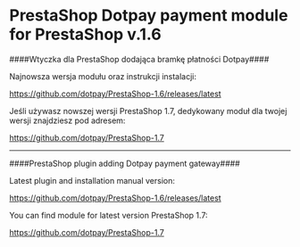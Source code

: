 PrestaShop Dotpay payment module for PrestaShop v.1.6
=====================

####Wtyczka dla PrestaShop dodająca bramkę płatności Dotpay####

Najnowsza wersja modułu oraz instrukcji instalacji:

https://github.com/dotpay/PrestaShop-1.6/releases/latest

Jeśli używasz nowszej wersji PrestaShop 1.7, dedykowany moduł dla twojej wersji znajdziesz pod adresem:

https://github.com/dotpay/PrestaShop-1.7

---------------------------------------

####PrestaShop plugin adding Dotpay payment gateway####

Latest plugin and installation manual version:

https://github.com/dotpay/PrestaShop-1.6/releases/latest

You can find module for latest version PrestaShop 1.7:

https://github.com/dotpay/PrestaShop-1.7
